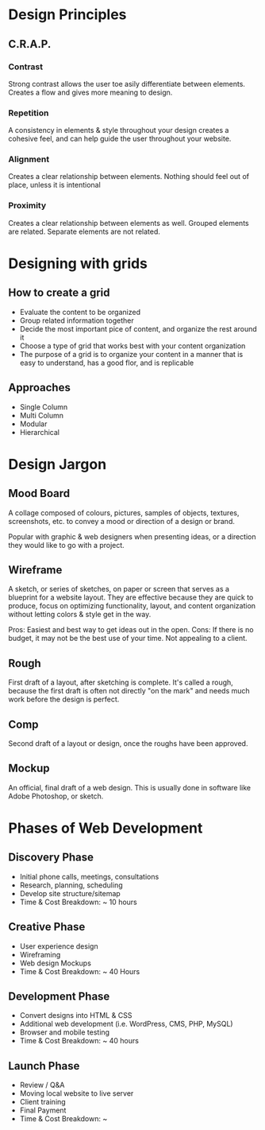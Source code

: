 # Design Principles

## C.R.A.P.

### Contrast
Strong contrast allows the user toe asily differentiate between elements. Creates a flow and gives more meaning to design.

### Repetition
A consistency in elements & style throughout your design creates a cohesive feel, and can help guide the user throughout your website.

### Alignment
Creates a clear relationship between elements. Nothing should feel out of place, unless it is intentional

### Proximity
Creates a clear relationship between elements as well. Grouped elements are related. Separate elements are not related.

# Designing with grids

## How to create a grid

- Evaluate the content to be organized
- Group related information together
- Decide the most important pice of content, and organize the rest around it
- Choose a type of grid that works best with your content organization
- The purpose of a grid is to organize your content in a manner that is easy to understand, has a good flor, and is replicable

## Approaches
- Single Column
- Multi Column
- Modular
- Hierarchical

# Design Jargon

## Mood Board
A collage composed of colours, pictures, samples of objects, textures, screenshots, etc. to convey a mood or direction of a design or brand.

Popular with graphic & web designers when presenting ideas, or a direction they would like to go with a project.

## Wireframe
A sketch, or series of sketches, on paper or screen that serves as a blueprint for a website layout. 
They are effective because they are quick to produce, focus on optimizing functionality, layout, and content organization without letting colors & style get in the way.

Pros: Easiest and best way to get ideas out in the open.
Cons: If there is no budget, it may not be the best use of your time. Not appealing to a client.

## Rough
First draft of a layout, after sketching is complete. It's called a rough, because the first draft is often not directly "on the mark" and needs much work before the design is perfect.

## Comp
Second draft of a layout or design, once the roughs have been approved.

## Mockup
An official, final draft of a web design. This is usually done in software like Adobe Photoshop, or sketch.


# Phases of Web Development

## Discovery Phase
- Initial phone calls, meetings, consultations
- Research, planning, scheduling
- Develop site structure/sitemap
- Time & Cost Breakdown: ~ 10 hours

## Creative Phase
- User experience design
- Wireframing
- Web design Mockups
- Time & Cost Breakdown: ~ 40 Hours

## Development Phase
- Convert designs into HTML & CSS
- Additional web development (i.e. WordPress, CMS, PHP, MySQL)
- Browser and mobile testing
- Time & Cost Breakdown: ~ 40 hours

## Launch Phase
- Review / Q&A
- Moving local website to live server
- Client training
- Final Payment
- Time & Cost Breakdown: ~






























































